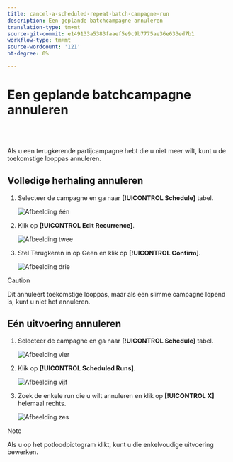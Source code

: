 ```yaml
---
title: cancel-a-scheduled-repeat-batch-campagne-run
description: Een geplande batchcampagne annuleren
translation-type: tm+mt
source-git-commit: e149133a5383faaef5e9c9b7775ae36e633ed7b1
workflow-type: tm+mt
source-wordcount: '121'
ht-degree: 0%

---
```



# Een geplande batchcampagne annuleren

<br> 

Als u een terugkerende partijcampagne hebt die u niet meer wilt, kunt u de toekomstige looppas annuleren.

## Volledige herhaling annuleren

1. Selecteer de campagne en ga naar **[!UICONTROL Schedule]** tabel.

   ![Afbeelding één](/help/sky/assets/smart-campaigns/cancel-a-scheduled-recurring-batch-campaign-run/cancel-a-scheduled-recurring-batch-campaign-run-1.png)

1. Klik op **[!UICONTROL Edit Recurrence]**.

   ![Afbeelding twee](/help/sky/assets/smart-campaigns/cancel-a-scheduled-recurring-batch-campaign-run/cancel-a-scheduled-recurring-batch-campaign-run-2.png)

1. Stel Terugkeren in op Geen en klik op **[!UICONTROL Confirm]**.

   ![Afbeelding drie](/help/sky/assets/smart-campaigns/cancel-a-scheduled-recurring-batch-campaign-run/cancel-a-scheduled-recurring-batch-campaign-run-3.png)

>[!CAUTION]
>
>Dit annuleert toekomstige looppas, maar als een slimme campagne lopend is, kunt u niet het annuleren.

## Eén uitvoering annuleren

1. Selecteer de campagne en ga naar **[!UICONTROL Schedule]** tabel.

   ![Afbeelding vier](/help/sky/assets/smart-campaigns/cancel-a-scheduled-recurring-batch-campaign-run/cancel-a-scheduled-recurring-batch-campaign-run-4.png)

1. Klik op **[!UICONTROL Scheduled Runs]**.

   ![Afbeelding vijf](/help/sky/assets/smart-campaigns/cancel-a-scheduled-recurring-batch-campaign-run/cancel-a-scheduled-recurring-batch-campaign-run-5.png)

1. Zoek de enkele run die u wilt annuleren en klik op **[!UICONTROL X]** helemaal rechts.

   ![Afbeelding zes](/help/sky/assets/smart-campaigns/cancel-a-scheduled-recurring-batch-campaign-run/cancel-a-scheduled-recurring-batch-campaign-run-6.png)

>[!NOTE]
>
>Als u op het potloodpictogram klikt, kunt u die enkelvoudige uitvoering bewerken.

